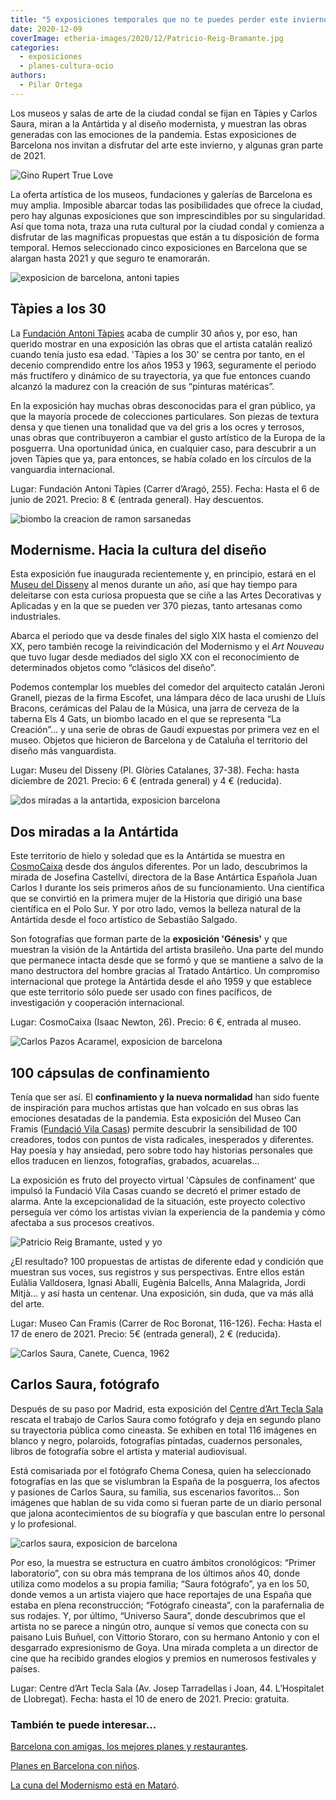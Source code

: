```yaml
---
title: "5 exposiciones temporales que no te puedes perder este invierno en Barcelona"
date: 2020-12-09
coverImage: etheria-images/2020/12/Patricio-Reig-Bramante.jpg
categories: 
  - exposiciones
  - planes-cultura-ocio
authors: 
  - Pilar Ortega
---
```


Los museos y salas de arte de la ciudad condal se fijan en Tàpies y Carlos Saura, miran a la Antártida y al diseño modernista, y muestran las obras generadas con las emociones de la pandemia. Estas exposiciones de Barcelona nos invitan a disfrutar del arte este invierno, y algunas gran parte de 2021.

![Gino Rupert True Love](etheria-images/2020/12/Gino-Rubert-True-love-Pintura.jpg "© Gino Rupert. True Love. Pintura. 2020/ Cápsulas del Confinamiento.")

La oferta artística de los museos, fundaciones y galerías de Barcelona es muy amplia. 
Imposible abarcar todas las posibilidades que ofrece la ciudad, pero hay algunas 
exposiciones que son imprescindibles por su singularidad. Así que toma nota, traza una 
ruta cultural por la ciudad condal y comienza a disfrutar de las magníficas propuestas 
que están a tu disposición de forma temporal. Hemos seleccionado cinco exposiciones en 
Barcelona que se alargan hasta 2021 y que seguro te enamorarán. 

![exposicion de barcelona, antoni tapies](etheria-images/2020/12/Antoni-Tapies-expo-barcelona.jpg "'El grito. Amarillo y violeta', de © Antoni Tàpies, 1953")

## Tàpies a los 30

La [Fundación Antoni Tàpies](https://fundaciotapies.org/es/exposicio/tapies-als-30/) 
acaba de cumplir 30 años y, por eso, han querido mostrar en una exposición las obras que 
el artista catalán realizó cuando tenía justo esa edad. 'Tàpies a los 30' se centra por 
tanto, en el decenio comprendido entre los años 1953 y 1963, seguramente el periodo más 
fructífero y dinámico de su trayectoria, ya que fue entonces cuando alcanzó la madurez 
con la creación de sus “pinturas matéricas”. 

En la exposición hay muchas obras desconocidas para el gran público, ya que la mayoría 
procede de colecciones particulares. Son piezas de textura densa y que tienen una 
tonalidad que va del gris a los ocres y terrosos, unas obras que contribuyeron a cambiar 
el gusto artístico de la Europa de la posguerra. Una oportunidad única, en cualquier 
caso, para descubrir a un joven Tàpies que ya, para entonces, se había colado en los 
círculos de la vanguardia internacional. 

Lugar: Fundación Antoni Tàpies (Carrer d’Aragó, 255). Fecha: Hasta el 6 de junio de 
2021. Precio: 8 € (entrada general). Hay descuentos. 

![biombo la creacion de ramon sarsanedas](etheria-images/2020/12/Modernisme-Biombo-La-Creacion.jpg "Biombo 'La Creación' (1929), de Ramón Sarsanedas y Francesc d'A Galí. © Gasull")

## Modernisme. Hacia la cultura del diseño

Esta exposición fue inaugurada recientemente y, en principio, estará en el [Museu del 
Disseny](https://ajuntament.barcelona.cat/museudeldisseny/es/exposicion/modernisme-hacia-la-cultura-del-diseno) 
al menos durante un año, así que hay tiempo para deleitarse con esta curiosa propuesta 
que se ciñe a las Artes Decorativas y Aplicadas y en la que se pueden ver 370 piezas, 
tanto artesanas como industriales. 

Abarca el periodo que va desde finales del siglo XIX hasta el comienzo del XX, pero 
también recoge la reivindicación del Modernismo y el _Art Nouveau_ que tuvo lugar desde 
mediados del siglo XX con el reconocimiento de determinados objetos como “clásicos del 
diseño”. 

Podemos contemplar los muebles del comedor del arquitecto catalán Jeroni Granell, piezas 
de la firma Escofet, una lámpara déco de laca urushi de Lluís Bracons, cerámicas del 
Palau de la Música, una jarra de cerveza de la taberna Els 4 Gats, un biombo lacado en 
el que se representa “La Creación”… y una serie de obras de Gaudí expuestas por primera 
vez en el museo. Objetos que hicieron de Barcelona y de Cataluña el territorio del 
diseño más vanguardista. 

Lugar: Museu del Disseny (Pl. Glòries Catalanes, 37-38). Fecha: hasta diciembre de 2021. 
Precio: 6 € (entrada general) y 4 € (reducida). 

![dos miradas a la antartida, exposicion barcelona](etheria-images/2020/12/dos-miradas-antartida.jpg "Dos miradas a la Antártida.")

## Dos miradas a la Antártida

Este territorio de hielo y soledad que es la Antártida se muestra en [CosmoCaixa](https://cosmocaixa.es/es/p/expo-base-antartica-testimonio-de-una-investigacion-pionera-2019_a373808) 
desde dos ángulos diferentes. Por un lado, descubrimos la mirada de Josefina Castellví, 
directora de la Base Antártica Española Juan Carlos I durante los seis primeros años de 
su funcionamiento. Una científica que se convirtió en la primera mujer de la Historia 
que dirigió una base científica en el Polo Sur. Y por otro lado, vemos la belleza 
natural de la Antártida desde el foco artístico de Sebastião Salgado. 

Son fotografías que forman parte de la **exposición 'Génesis'** y que muestran la visión 
de la Antártida del artista brasileño. Una parte del mundo que permanece intacta desde 
que se formó y que se mantiene a salvo de la mano destructora del hombre gracias al 
Tratado Antártico. Un compromiso internacional que protege la Antártida desde el año 
1959 y que establece que este territorio sólo puede ser usado con fines pacíficos, de 
investigación y cooperación internacional. 

Lugar: CosmoCaixa (Isaac Newton, 26). Precio: 6 €, entrada al museo. 

![Carlos Pazos Acaramel, exposicion de barcelona](etheria-images/2020/12/capsulas-del-confinamiento.jpg "© Carlos Pazos Acaramel, Acaramelémonos.")

## 100 cápsulas de confinamiento

Tenía que ser así. El **confinamiento y la nueva normalidad** han sido fuente de 
inspiración para muchos artistas que han volcado en sus obras las emociones desatadas de 
la pandemia. Esta exposición del Museo Can Framis ([Fundació Vila 
Casas](https://www.fundaciovilacasas.com/es/exposicion/capsulas-de-confinamiento-arte-y-pandemia-en-cataluna)) 
permite descubrir la sensibilidad de 100 creadores, todos con puntos de vista radicales, 
inesperados y diferentes. Hay poesía y hay ansiedad, pero sobre todo hay historias 
personales que ellos traducen en lienzos, fotografías, grabados, acuarelas… 

La exposición es fruto del proyecto virtual 'Càpsules de confinament' que impulsó la 
Fundació Vila Casas cuando se decretó el primer estado de alarma. Ante la 
excepcionalidad de la situación, este proyecto colectivo perseguía ver cómo los artistas 
vivían la experiencia de la pandemia y cómo afectaba a sus procesos creativos. 

![Patricio Reig Bramante, usted y yo](etheria-images/2020/12/Patricio-Reig-Bramante.jpg "© Patricio Reig Bramante: 'usted y yo'.")

¿El resultado? 100 propuestas de artistas de diferente edad y condición que muestran sus 
voces, sus registros y sus perspectivas. Entre ellos están Eulàlia Valldosera, Ignasi 
Aballí, Eugènia Balcells, Anna Malagrida, Jordi Mitjà… y así hasta un centenar. Una 
exposición, sin duda, que va más allá del arte. 

Lugar: Museo Can Framis (Carrer de Roc Boronat, 116-126). Fecha: Hasta el 17 de enero de 
2021. Precio: 5€ (entrada general), 2 € (reducida). 

![Carlos Saura, Canete, Cuenca, 1962](etheria-images/2020/12/Carlos-Saura.jpg "© Carlos Saura, Cañete, Cuenca, 1962.")

## Carlos Saura, fotógrafo

Después de su paso por Madrid, esta exposición del [Centre d’Art Tecla 
Sala](http://www.teclasala.net/) rescata el trabajo de Carlos Saura como fotógrafo y 
deja en segundo plano su trayectoria pública como cineasta. Se exhiben en total 116 
imágenes en blanco y negro, polaroids, fotografías pintadas, cuadernos personales, 
libros de fotografía sobre el artista y material audiovisual. 

Está comisariada por el fotógrafo Chema Conesa, quien ha seleccionado fotografías en las 
que se vislumbran la España de la posguerra, los afectos y pasiones de Carlos Saura, su 
familia, sus escenarios favoritos… Son imágenes que hablan de su vida como si fueran 
parte de un diario personal que jalona acontecimientos de su biografía y que basculan 
entre lo personal y lo profesional. 

![carlos saura, exposicion de barcelona](etheria-images/2020/12/Carlos-Saura-descanso-en-el-rodaje-692x1024.jpg "© Carlos Saura, descanso en el rodaje de 'Ana y los lobos'. Madrid, 1972.")

Por eso, la muestra se estructura en cuatro ámbitos cronológicos: “Primer laboratorio”, 
con su obra más temprana de los últimos años 40, donde utiliza como modelos a su propia 
familia; “Saura fotógrafo”, ya en los 50, donde vemos a un artista viajero que hace 
reportajes de una España que estaba en plena reconstrucción; “Fotógrafo cineasta”, con 
la parafernalia de sus rodajes. Y, por último, “Universo Saura”, donde descubrimos que 
el artista no se parece a ningún otro, aunque sí vemos que conecta con su paisano Luis 
Buñuel, con Vittorio Storaro, con su hermano Antonio y con el desgarrado expresionismo 
de Goya. Una mirada completa a un director de cine que ha recibido grandes elogios y 
premios en numerosos festivales y países. 

Lugar: Centre d’Art Tecla Sala (Av. Josep Tarradellas i Joan, 44. L’Hospitalet de 
Llobregat). Fecha: hasta el 10 de enero de 2021. Precio: gratuita. 

### También te puede interesar...

[Barcelona con amigas, los mejores planes y 
restaurantes](https://etheriamagazine.com/2019/03/12/guia-que-ver-hacer-dormir-barcelona-con-amigas/). 

[Planes en Barcelona con 
niños](https://etheriamagazine.com/2018/10/24/guia-de-viaje-de-barcelona-en-familia/). 

[La cuna del Modernismo está en 
Mataró](https://etheriamagazine.com/2020/10/14/excursion-desde-barcelona-modernismo-mataro/).
